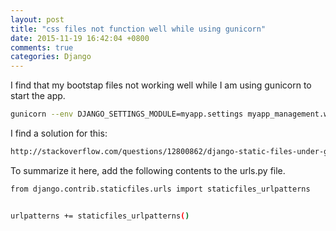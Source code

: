 ```yaml
---
layout: post
title: "css files not function well while using gunicorn"
date: 2015-11-19 16:42:04 +0800
comments: true
categories: Django
---
```

I find that my bootstap files not working well while I am using gunicorn to start the app.

```sh
gunicorn --env DJANGO_SETTINGS_MODULE=myapp.settings myapp_management.wsgi --timeout 300 --workers=2 --pid gunicorn.pid -b 0:10000 --access-logfile=log/access_charts.log --error-logfile=log/error_charts.log --access-logformat '"%(h)s %(l)s %(u)s %(t)s "%(r)s" %(s)s %(b)s "%(f)s" "%(a)s" %(D)s %(p)s'
```

I find a solution for this:

```html
http://stackoverflow.com/questions/12800862/django-static-files-under-gunicorn
```

To summarize it here, add the following contents to the urls.py file.

```sh
from django.contrib.staticfiles.urls import staticfiles_urlpatterns


urlpatterns += staticfiles_urlpatterns()
```

